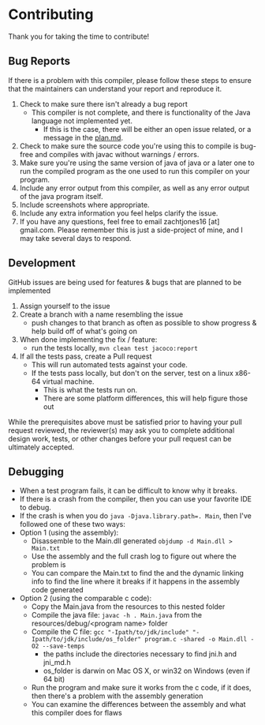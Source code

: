 # Contributing

Thank you for taking the time to contribute!

## Bug Reports

If there is a problem with this compiler, please follow these
steps to ensure that the maintainers can understand your report and
reproduce it.

1. Check to make sure there isn't already a bug report
   - This compiler is not complete, and there is functionality of the Java language not implemented yet.
     - If this is the case, there will be either an open issue related, or a message in the [plan.md](plan.md).
2. Check to make sure the source code you're using this to compile is bug-free and compiles with javac without warnings / errors.
3. Make sure you're using the same version of java of java or a later one to run the compiled program as the one used to run this compiler on your program.
4. Include any error output from this compiler, as well as any error output of the java program itself.
5. Include screenshots where appropriate.
6. Include any extra information you feel helps clarify the issue.
7. If you have any questions, feel free to email zachtjones16 \[at\] gmail.com.
   Please remember this is just a side-project of mine, and I may take several days to respond.

## Development

GitHub issues are being used for features & bugs that are planned to be implemented

1. Assign yourself to the issue
2. Create a branch with a name resembling the issue
   - push changes to that branch as often as possible to show progress & help build off of what's going on
3. When done implementing the fix / feature:
   - run the tests locally, `mvn clean test jacoco:report`
4. If all the tests pass, create a Pull request
   - This will run automated tests against your code. 
   - If the tests pass locally, but don't on the server, test on a linux x86-64 virtual machine.
     - This is what the tests run on.
     - There are some platform differences, this will help figure those out
     
While the prerequisites above must be satisfied prior to having your pull request reviewed, 
the reviewer(s) may ask you to complete additional design work, tests, or other changes before 
your pull request can be ultimately accepted.


## Debugging
- When a test program fails, it can be difficult to know why it breaks.
- If there is a crash from the compiler, then you can use your favorite IDE to debug.
- If the crash is when you do `java -Djava.library.path=. Main`, then I've followed one of these two ways:
- Option 1 (using the assembly):
   - Disassemble to the Main.dll generated `objdump -d Main.dll > Main.txt`
   - Use the assembly and the full crash log to figure out where the problem is
   - You can compare the Main.txt to find the and the dynamic linking info to find the line where it breaks if it happens in the assembly code generated
- Option 2 (using the comparable c code):
   - Copy the Main.java from the resources to this nested folder
   - Compile the java file: `javac -h . Main.java` from the resources/debug/&lt;program name&gt; folder
   - Compile the C file: `gcc "-Ipath/to/jdk/include" "-Ipath/to/jdk/include/os_folder" program.c -shared -o Main.dll -O2 --save-temps`
      - the paths include the directories necessary to find jni.h and jni_md.h
      - os_folder is darwin on Mac OS X, or win32 on Windows (even if 64 bit)
   - Run the program and make sure it works from the c code, if it does, then there's a problem with the assembly generation
   - You can examine the differences between the assembly and what this compiler does for flaws
 
